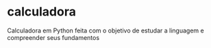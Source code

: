 # calculadora
Calculadora em Python feita com o objetivo de estudar a linguagem e compreender seus fundamentos

